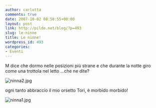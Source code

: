 ```yaml
---
author: carlotta
comments: true
date: 2007-10-02 08:50:55+00:00
layout: post
link: http://pilde.net/blog/?p=493
slug: le-ninne
title: Le ninne!
wordpress_id: 493
categories:
- Eventi
---
```


M dice che dormo nelle posizioni più strane e che durante la notte giro come una trottola nel letto ...che ne dite?

![ninna2.jpg]({{baseurl}}/uploads/2007/10/ninna2.jpg)




ogni tanto abbraccio il mio orsetto Tori, è morbido morbido!

![ninna1.jpg]({{baseurl}}/uploads/2007/10/ninna1.jpg)








